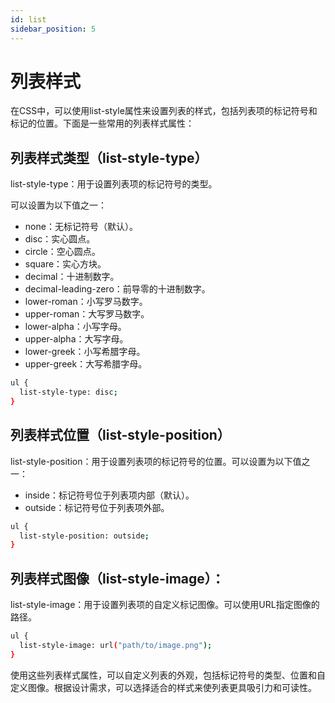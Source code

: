 ```yaml
---
id: list
sidebar_position: 5
---
```


# 列表样式
在CSS中，可以使用list-style属性来设置列表的样式，包括列表项的标记符号和标记的位置。下面是一些常用的列表样式属性：
## 列表样式类型（list-style-type）
list-style-type：用于设置列表项的标记符号的类型。

可以设置为以下值之一：
- none：无标记符号（默认）。
- disc：实心圆点。
- circle：空心圆点。
- square：实心方块。
- decimal：十进制数字。
- decimal-leading-zero：前导零的十进制数字。
- lower-roman：小写罗马数字。
- upper-roman：大写罗马数字。
- lower-alpha：小写字母。
- upper-alpha：大写字母。
- lower-greek：小写希腊字母。
- upper-greek：大写希腊字母。
```bash
ul {
  list-style-type: disc;
}
```
## 列表样式位置（list-style-position）
list-style-position：用于设置列表项的标记符号的位置。可以设置为以下值之一：
- inside：标记符号位于列表项内部（默认）。
- outside：标记符号位于列表项外部。
```bash
ul {
  list-style-position: outside;
}
```
## 列表样式图像（list-style-image）：
list-style-image：用于设置列表项的自定义标记图像。可以使用URL指定图像的路径。
```bash
ul {
  list-style-image: url("path/to/image.png");
}
```
使用这些列表样式属性，可以自定义列表的外观，包括标记符号的类型、位置和自定义图像。根据设计需求，可以选择适合的样式来使列表更具吸引力和可读性。
